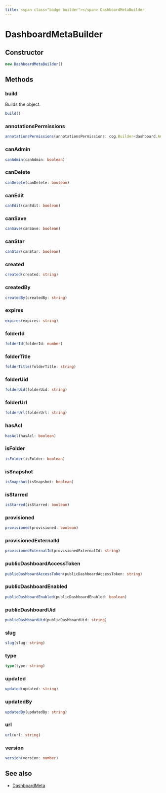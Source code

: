 ```yaml
---
title: <span class="badge builder"></span> DashboardMetaBuilder
---
```

# <span class="badge builder"></span> DashboardMetaBuilder

## Constructor

```typescript
new DashboardMetaBuilder()
```
## Methods

### <span class="badge object-method"></span> build

Builds the object.

```typescript
build()
```

### <span class="badge object-method"></span> annotationsPermissions

```typescript
annotationsPermissions(annotationsPermissions: cog.Builder<dashboard.AnnotationPermission>)
```

### <span class="badge object-method"></span> canAdmin

```typescript
canAdmin(canAdmin: boolean)
```

### <span class="badge object-method"></span> canDelete

```typescript
canDelete(canDelete: boolean)
```

### <span class="badge object-method"></span> canEdit

```typescript
canEdit(canEdit: boolean)
```

### <span class="badge object-method"></span> canSave

```typescript
canSave(canSave: boolean)
```

### <span class="badge object-method"></span> canStar

```typescript
canStar(canStar: boolean)
```

### <span class="badge object-method"></span> created

```typescript
created(created: string)
```

### <span class="badge object-method"></span> createdBy

```typescript
createdBy(createdBy: string)
```

### <span class="badge object-method"></span> expires

```typescript
expires(expires: string)
```

### <span class="badge object-method"></span> folderId

```typescript
folderId(folderId: number)
```

### <span class="badge object-method"></span> folderTitle

```typescript
folderTitle(folderTitle: string)
```

### <span class="badge object-method"></span> folderUid

```typescript
folderUid(folderUid: string)
```

### <span class="badge object-method"></span> folderUrl

```typescript
folderUrl(folderUrl: string)
```

### <span class="badge object-method"></span> hasAcl

```typescript
hasAcl(hasAcl: boolean)
```

### <span class="badge object-method"></span> isFolder

```typescript
isFolder(isFolder: boolean)
```

### <span class="badge object-method"></span> isSnapshot

```typescript
isSnapshot(isSnapshot: boolean)
```

### <span class="badge object-method"></span> isStarred

```typescript
isStarred(isStarred: boolean)
```

### <span class="badge object-method"></span> provisioned

```typescript
provisioned(provisioned: boolean)
```

### <span class="badge object-method"></span> provisionedExternalId

```typescript
provisionedExternalId(provisionedExternalId: string)
```

### <span class="badge object-method"></span> publicDashboardAccessToken

```typescript
publicDashboardAccessToken(publicDashboardAccessToken: string)
```

### <span class="badge object-method"></span> publicDashboardEnabled

```typescript
publicDashboardEnabled(publicDashboardEnabled: boolean)
```

### <span class="badge object-method"></span> publicDashboardUid

```typescript
publicDashboardUid(publicDashboardUid: string)
```

### <span class="badge object-method"></span> slug

```typescript
slug(slug: string)
```

### <span class="badge object-method"></span> type

```typescript
type(type: string)
```

### <span class="badge object-method"></span> updated

```typescript
updated(updated: string)
```

### <span class="badge object-method"></span> updatedBy

```typescript
updatedBy(updatedBy: string)
```

### <span class="badge object-method"></span> url

```typescript
url(url: string)
```

### <span class="badge object-method"></span> version

```typescript
version(version: number)
```

## See also

 * <span class="badge object-type-interface"></span> [DashboardMeta](./object-DashboardMeta.md)
